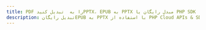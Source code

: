 ---title: PDF را به  تبدیل کنیدPPTX، EPUB به PPTX مبدل رایگان یا PHP SDKdescription: تبدیل رایگانEPUB به PPTX با استفاده از PHP Cloud APIs & SDK همچنین اسناد PDF را در Cloud ایجاد، ویرایش و رندر کنید.---
